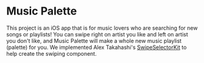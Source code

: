 # Music Palette

This project is an iOS app that is for music lovers who are searching for new songs or playlists! 
You can swipe right on artist you like and left on artist you don't like, and Music Palette will make a whole new music playlist (palette) for you.
We implemented Alex Takahashi's [SwipeSelectorKit](https://github.com/alextakahashi/SwipeSelectorKit) to help create the swiping component.
